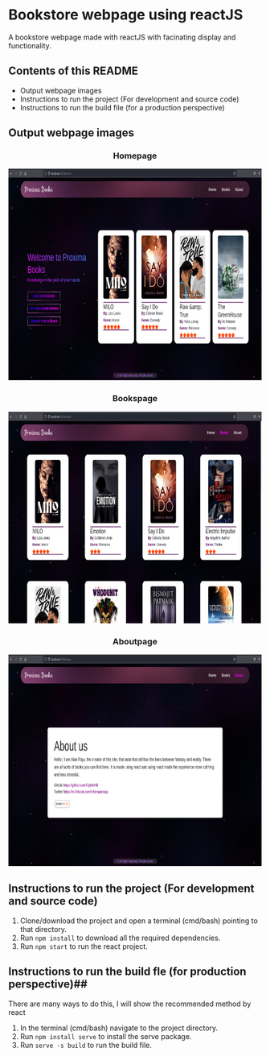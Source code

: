 # Bookstore webpage using reactJS #

A bookstore webpage made with reactJS with facinating display and functionality.

## Contents of this README ##
- Output webpage images
- Instructions to run the project (For development and source code)
- Instructions to run the build file (for a production perspective)

## Output webpage images ##

<h3 align="center">Homepage</h3>
<p align="center">
<img src="./docs/images/homepage.png" width="780" height="420"/>
</p>
<h3 align="center">Bookspage</h3>
<p align="center">
<img src="./docs/images/bookspage.png" width="780" height="420"/>
</p>
<h3 align="center">Aboutpage</h3>
<p align="center">
<img src="./docs/images/aboutpage.png" width="780" height="420"/>
</p>


## Instructions to run the project (For development and source code) ##
1.    Clone/download the project and open a terminal (cmd/bash) pointing to that directory.
2.    Run `npm install` to download all the required dependencies.
3.    Run `npm start` to run the react project.

## Instructions to run the build fle (for production perspective)##
There are many ways to do this, I will show the recommended method by react
1.    In the terminal (cmd/bash) navigate to the project directory.
2.    Run `npm install serve` to install the serve package.
3.    Run `serve -s build` to run the build file.
